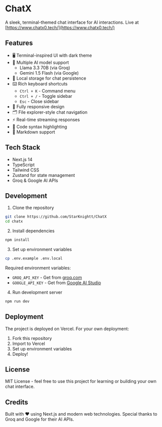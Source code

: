 # ChatX

A sleek, terminal-themed chat interface for AI interactions. Live at [https://www.chatx0.tech/](https://www.chatx0.tech/)


## Features

- 🖥️ Terminal-inspired UI with dark theme
- 🤖 Multiple AI model support
  - Llama 3.3 70B (via Groq)
  - Gemini 1.5 Flash (via Google)
- 💾 Local storage for chat persistence
- ⌨️ Rich keyboard shortcuts
  - `Ctrl + K` - Command menu
  - `Ctrl + /` - Toggle sidebar
  - `Esc` - Close sidebar
- 📱 Fully responsive design
- 🗂️ File explorer-style chat navigation
- ⚡ Real-time streaming responses
- 🎨 Code syntax highlighting
- 📝 Markdown support

## Tech Stack

- Next.js 14
- TypeScript
- Tailwind CSS
- Zustand for state management
- Groq & Google AI APIs

## Development

1. Clone the repository
```bash
git clone https://github.com/StarKnightt/ChatX
cd chatx
```

2. Install dependencies
```bash
npm install
```

3. Set up environment variables
```bash
cp .env.example .env.local
```
Required environment variables:
- `GROQ_API_KEY` - Get from [groq.com](https://groq.com)
- `GOOGLE_API_KEY` - Get from [Google AI Studio](https://makersuite.google.com)

4. Run development server
```bash
npm run dev
```

## Deployment

The project is deployed on Vercel. For your own deployment:

1. Fork this repository
2. Import to Vercel
3. Set up environment variables
4. Deploy!

## License

MIT License - feel free to use this project for learning or building your own chat interface.

## Credits

Built with ❤️ using Next.js and modern web technologies. Special thanks to Groq and Google for their AI APIs.
